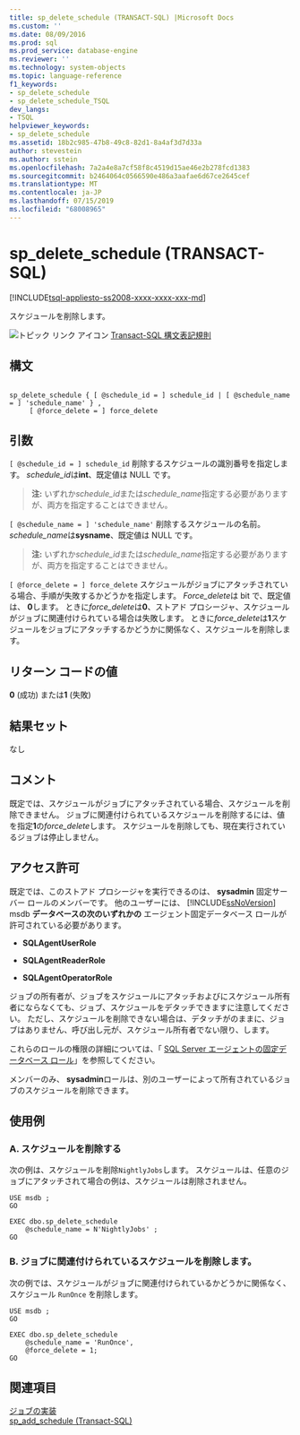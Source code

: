 ```yaml
---
title: sp_delete_schedule (TRANSACT-SQL) |Microsoft Docs
ms.custom: ''
ms.date: 08/09/2016
ms.prod: sql
ms.prod_service: database-engine
ms.reviewer: ''
ms.technology: system-objects
ms.topic: language-reference
f1_keywords:
- sp_delete_schedule
- sp_delete_schedule_TSQL
dev_langs:
- TSQL
helpviewer_keywords:
- sp_delete_schedule
ms.assetid: 18b2c985-47b8-49c8-82d1-8a4af3d7d33a
author: stevestein
ms.author: sstein
ms.openlocfilehash: 7a2a4e8a7cf58f8c4519d15ae46e2b278fcd1383
ms.sourcegitcommit: b2464064c0566590e486a3aafae6d67ce2645cef
ms.translationtype: MT
ms.contentlocale: ja-JP
ms.lasthandoff: 07/15/2019
ms.locfileid: "68008965"
---
```

# <a name="spdeleteschedule-transact-sql"></a>sp_delete_schedule (TRANSACT-SQL)
[!INCLUDE[tsql-appliesto-ss2008-xxxx-xxxx-xxx-md](../../includes/tsql-appliesto-ss2008-xxxx-xxxx-xxx-md.md)]

  スケジュールを削除します。  
 
 ![トピック リンク アイコン](../../database-engine/configure-windows/media/topic-link.gif "トピック リンク アイコン") [Transact-SQL 構文表記規則](../../t-sql/language-elements/transact-sql-syntax-conventions-transact-sql.md)  
  
## <a name="syntax"></a>構文  
  
```  
  
sp_delete_schedule { [ @schedule_id = ] schedule_id | [ @schedule_name = ] 'schedule_name' } ,  
     [ @force_delete = ] force_delete  
```  
  
## <a name="arguments"></a>引数  
`[ @schedule_id = ] schedule_id` 削除するスケジュールの識別番号を指定します。 *schedule_id*は**int**、既定値は NULL です。  
  
> **注:** いずれか*schedule_id*または*schedule_name*指定する必要がありますが、両方を指定することはできません。  
  
`[ @schedule_name = ] 'schedule_name'` 削除するスケジュールの名前。 *schedule_name*は**sysname**、既定値は NULL です。  
  
> **注:** いずれか*schedule_id*または*schedule_name*指定する必要がありますが、両方を指定することはできません。  
  
`[ @force_delete = ] force_delete` スケジュールがジョブにアタッチされている場合、手順が失敗するかどうかを指定します。 *Force_delete*は bit で、既定値は、 **0**します。 ときに*force_delete*は**0**、ストアド プロシージャ、スケジュールがジョブに関連付けられている場合は失敗します。 ときに*force_delete*は**1**スケジュールをジョブにアタッチするかどうかに関係なく、スケジュールを削除します。  
  
## <a name="return-code-values"></a>リターン コードの値  
 **0** (成功) または**1** (失敗)  
  
## <a name="result-sets"></a>結果セット  
 なし  
  
## <a name="remarks"></a>コメント  
 既定では、スケジュールがジョブにアタッチされている場合、スケジュールを削除できません。 ジョブに関連付けられているスケジュールを削除するには、値を指定**1**の*force_delete*します。 スケジュールを削除しても、現在実行されているジョブは停止しません。  
  
## <a name="permissions"></a>アクセス許可  
 既定では、このストアド プロシージャを実行できるのは、 **sysadmin** 固定サーバー ロールのメンバーです。 他のユーザーには、 [!INCLUDE[ssNoVersion](../../includes/ssnoversion-md.md)] msdb **データベースの次のいずれかの** エージェント固定データベース ロールが許可されている必要があります。  
  
-   **SQLAgentUserRole**  
  
-   **SQLAgentReaderRole**  
  
-   **SQLAgentOperatorRole**  
  
 ジョブの所有者が、ジョブをスケジュールにアタッチおよびにスケジュール所有者にならなくても、ジョブ、スケジュールをデタッチできますに注意してください。 ただし、スケジュールを削除できない場合は、デタッチがのままに、ジョブはありません、呼び出し元が、スケジュール所有者でない限り、します。  
  
 これらのロールの権限の詳細については、「 [SQL Server エージェントの固定データベース ロール](../../ssms/agent/sql-server-agent-fixed-database-roles.md)」を参照してください。  
  
 メンバーのみ、 **sysadmin**ロールは、別のユーザーによって所有されているジョブのスケジュールを削除できます。  
  
## <a name="examples"></a>使用例  
  
### <a name="a-deleting-a-schedule"></a>A. スケジュールを削除する  
 次の例は、スケジュールを削除`NightlyJobs`します。 スケジュールは、任意のジョブにアタッチされて場合の例は、スケジュールは削除されません。  
  
```  
USE msdb ;  
GO  
  
EXEC dbo.sp_delete_schedule  
    @schedule_name = N'NightlyJobs' ;  
GO  
```  
  
### <a name="b-deleting-a-schedule-attached-to-a-job"></a>B. ジョブに関連付けられているスケジュールを削除します。  
 次の例では、スケジュールがジョブに関連付けられているかどうかに関係なく、スケジュール `RunOnce` を削除します。  
  
```  
USE msdb ;  
GO  
  
EXEC dbo.sp_delete_schedule  
    @schedule_name = 'RunOnce',  
    @force_delete = 1;  
GO  
```  
  
## <a name="see-also"></a>関連項目  
 [ジョブの実装](../../ssms/agent/implement-jobs.md)   
 [sp_add_schedule &#40;Transact-SQL&#41;](../../relational-databases/system-stored-procedures/sp-add-schedule-transact-sql.md)  
  
  
